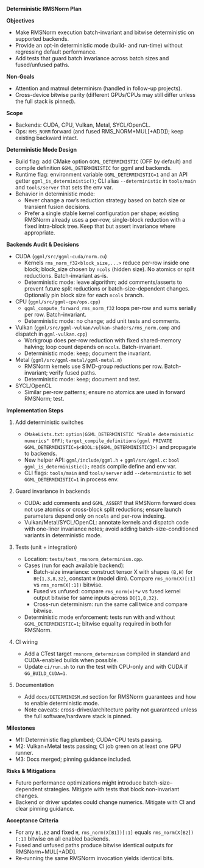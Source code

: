 **Deterministic RMSNorm Plan**

**Objectives**
- Make RMSNorm execution batch-invariant and bitwise deterministic on supported backends.
- Provide an opt-in deterministic mode (build- and run-time) without regressing default performance.
- Add tests that guard batch invariance across batch sizes and fused/unfused paths.

**Non‑Goals**
- Attention and matmul determinism (handled in follow-up projects).
- Cross-device bitwise parity (different GPUs/CPUs may still differ unless the full stack is pinned).

**Scope**
- Backends: CUDA, CPU, Vulkan, Metal, SYCL/OpenCL.
- Ops: `RMS_NORM` forward (and fused RMS_NORM+MUL[+ADD]); keep existing backward intact.

**Deterministic Mode Design**
- Build flag: add CMake option `GGML_DETERMINISTIC` (OFF by default) and compile definition `GGML_DETERMINISTIC` for ggml and backends.
- Runtime flag: environment variable `GGML_DETERMINISTIC=1` and an API getter `ggml_is_deterministic()`; CLI alias `--deterministic` in `tools/main` and `tools/server` that sets the env var.
- Behavior in deterministic mode:
  - Never change a row’s reduction strategy based on batch size or transient fusion decisions.
  - Prefer a single stable kernel configuration per shape; existing RMSNorm already uses a per-row, single-block reduction with a fixed intra-block tree. Keep that but assert invariance where appropriate.

**Backends Audit & Decisions**
- CUDA (`ggml/src/ggml-cuda/norm.cu`)
  - Kernels `rms_norm_f32<block_size,...>` reduce per-row inside one block; block_size chosen by `ncols` (hidden size). No atomics or split reductions. Batch-invariant as-is.
  - Deterministic mode: leave algorithm; add comments/asserts to prevent future split reductions or batch-size–dependent changes. Optionally pin block size for each `ncols` branch.
- CPU (`ggml/src/ggml-cpu/ops.cpp`)
  - `ggml_compute_forward_rms_norm_f32` loops per-row and sums serially per row. Batch-invariant.
  - Deterministic mode: no change; add unit tests and comments.
- Vulkan (`ggml/src/ggml-vulkan/vulkan-shaders/rms_norm.comp` and dispatch in `ggml-vulkan.cpp`)
  - Workgroup does per-row reduction with fixed shared-memory halving; loop count depends on `ncols`. Batch-invariant.
  - Deterministic mode: keep; document the invariant.
- Metal (`ggml/src/ggml-metal/ggml-metal.m`)
  - RMSNorm kernels use SIMD-group reductions per row. Batch-invariant; verify fused paths.
  - Deterministic mode: keep; document and test.
- SYCL/OpenCL
  - Similar per-row patterns; ensure no atomics are used in forward RMSNorm; test.

**Implementation Steps**
1) Add deterministic switches
   - `CMakeLists.txt`: `option(GGML_DETERMINISTIC "Enable deterministic numerics" OFF)`; `target_compile_definitions(ggml PRIVATE GGML_DETERMINISTIC=$<BOOL:${GGML_DETERMINISTIC}>)` and propagate to backends.
   - New helper API: `ggml/include/ggml.h` + `ggml/src/ggml.c`: `bool ggml_is_deterministic();` reads compile define and env var.
   - CLI flags: `tools/main` and `tools/server` add `--deterministic` to set `GGML_DETERMINISTIC=1` in process env.

2) Guard invariance in backends
   - CUDA: add comments and `GGML_ASSERT` that RMSNorm forward does not use atomics or cross-block split reductions; ensure launch parameters depend only on `ncols` and per-row indexing.
   - Vulkan/Metal/SYCL/OpenCL: annotate kernels and dispatch code with one-liner invariance notes; avoid adding batch-size–conditioned variants in deterministic mode.

3) Tests (unit + integration)
   - Location: `tests/test_rmsnorm_determinism.cpp`.
   - Cases (run for each available backend):
     - Batch-size invariance: construct tensor X with shapes `(B,H)` for `B∈{1,3,8,32}`, constant `H` (model dim). Compare `rms_norm(X)[:1]` vs `rms_norm(X[:1])` bitwise.
     - Fused vs unfused: compare `rms_norm(x)*w` vs fused kernel output bitwise for same inputs across `B∈{1,8,32}`.
     - Cross-run determinism: run the same call twice and compare bitwise.
   - Deterministic mode enforcement: tests run with and without `GGML_DETERMINISTIC=1`; bitwise equality required in both for RMSNorm.

4) CI wiring
   - Add a CTest target `rmsnorm_determinism` compiled in standard and CUDA-enabled builds when possible.
   - Update `ci/run.sh` to run the test with CPU-only and with CUDA if `GG_BUILD_CUDA=1`.

5) Documentation
   - Add `docs/DETERMINISM.md` section for RMSNorm guarantees and how to enable deterministic mode.
   - Note caveats: cross-driver/architecture parity not guaranteed unless the full software/hardware stack is pinned.

**Milestones**
- M1: Deterministic flag plumbed; CUDA+CPU tests passing.
- M2: Vulkan+Metal tests passing; CI job green on at least one GPU runner.
- M3: Docs merged; pinning guidance included.

**Risks & Mitigations**
- Future performance optimizations might introduce batch-size–dependent strategies. Mitigate with tests that block non-invariant changes.
- Backend or driver updates could change numerics. Mitigate with CI and clear pinning guidance.

**Acceptance Criteria**
- For any `B1,B2` and fixed `H`, `rms_norm(X[B1])[:1]` equals `rms_norm(X[B2])[:1]` bitwise on all enabled backends.
- Fused and unfused paths produce bitwise identical outputs for RMSNorm+MUL[+ADD].
- Re-running the same RMSNorm invocation yields identical bits.
